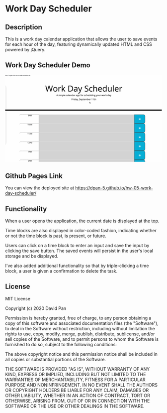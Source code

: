 # Work Day Scheduler

## Description 

This is a work day calendar application that allows the user to save events for each hour of the day, featuring dynamically updated HTML and CSS powered by jQuery.

## Work Day Scheduler Demo
![Image of Screenshot](./assets/scheduler_demo.gif)

## Github Pages Link

You can view the deployed site at https://dpan-5.github.io/hw-05-work-day-scheduler/

## Functionality

When a user opens the application, the current date is displayed at the top. 

Time blocks are also displayed in color-coded fashion, indicating whether or not the time block is past, is present, or future. 

Users can click on a time block to enter an input and save the input by clicking the save button. The saved events will persist in the user's local storage and be displayed. 

I've also added additional functionality so that by triple-clicking a time block, a user is given a confirmation to delete the task.

## License

MIT License

Copyright (c) 2020 David Pan

Permission is hereby granted, free of charge, to any person obtaining a copy
of this software and associated documentation files (the "Software"), to deal
in the Software without restriction, including without limitation the rights
to use, copy, modify, merge, publish, distribute, sublicense, and/or sell
copies of the Software, and to permit persons to whom the Software is
furnished to do so, subject to the following conditions:

The above copyright notice and this permission notice shall be included in all
copies or substantial portions of the Software.

THE SOFTWARE IS PROVIDED "AS IS", WITHOUT WARRANTY OF ANY KIND, EXPRESS OR
IMPLIED, INCLUDING BUT NOT LIMITED TO THE WARRANTIES OF MERCHANTABILITY,
FITNESS FOR A PARTICULAR PURPOSE AND NONINFRINGEMENT. IN NO EVENT SHALL THE
AUTHORS OR COPYRIGHT HOLDERS BE LIABLE FOR ANY CLAIM, DAMAGES OR OTHER
LIABILITY, WHETHER IN AN ACTION OF CONTRACT, TORT OR OTHERWISE, ARISING FROM,
OUT OF OR IN CONNECTION WITH THE SOFTWARE OR THE USE OR OTHER DEALINGS IN THE
SOFTWARE.